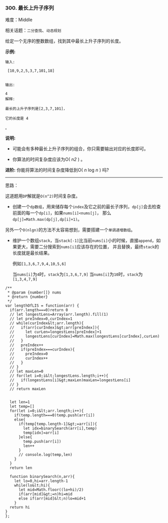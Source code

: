 ### 300. 最长上升子序列

难度：Middle

相关话题：`二分查找`、`动态规划`

给定一个无序的整数数组，找到其中最长上升子序列的长度。



 **示例:** 





```
输入:

 [10,9,2,5,3,7,101,18]


输出: 

4 
解释: 

最长的上升子序列是[2,3,7,101]，

它的长度是 4

。
```

 **说明:** 





* 可能会有多种最长上升子序列的组合，你只需要输出对应的长度即可。

* 你算法的时间复杂度应该为O( *n2* ) 。





 **进阶:**  你能将算法的时间复杂度降低到O( *n*  log  *n* ) 吗?




-----

思路：

这道题用`DP`解就是`O(n^2)`时间复杂度。

* 创建一个`dp数组`，用来储存每个`index`及它之前的最长子序列，`dp[j]`会去检查前面的每一个`dp[i]`，如果`nums[i]<nums[j]`，
那么`dp[j]=Math.max(dp[j],dp[i]+1)`。

另外一个`O(nlgn)`的方法不太容易想到，需要搭建一个`单调递增数组`。

* 维护一个数组`stack`，当`stack[-1]`比当前`nums[i]`小的时候，直接`append`，如果更大，需要二分搜索到`nums[i]`应该存在的位置，
并且替换，最终`stack`的长度就是最长结果。

    例如`[1,3,6,7,9,4,10,5,6]`
    
    当`nums[i]`为`4`时，`stack`为`[1,3,6,7,9]`
    当`nums[i]`为`10`时，`stack`为`[1,3,4,7,9]`


```
/**
 * @param {number[]} nums
 * @return {number}
 */
var lengthOfLIS = function(arr) {
  if(arr.length===0)return 0
  // let longestLens=Array(arr.length).fill(1)
  // let preIndex=0,curIndex=1
  // while(curIndex&lt;arr.length){
  //   if(arr[curIndex]&gt;arr[preIndex]){
  //     let curLen=longestLens[preIndex]+1
  //     longestLens[curIndex]=Math.max(longestLens[curIndex],curLen)
  //   }
  //   preIndex++
  //   if(preIndex===curIndex){
  //     preIndex=0
  //     curIndex++
  //   }
  // }
  // let maxLen=0
  // for(let i=0;i&lt;longestLens.length;i++){
  //   if(longestLens[i]&gt;maxLen)maxLen=longestLens[i]
  // }
  // return maxLen
  
  
  let len=1
  let temp=[]
  for(let i=0;i&lt;arr.length;i++){
    if(temp.length===0)temp.push(arr[i])
    else{
      if(temp[temp.length-1]&gt;=arr[i]){
        let idx=binarySearch(arr[i],temp)
        temp[idx]=arr[i]
      }else{
        temp.push(arr[i])
        len++
      }
      // console.log(temp,len)
    }
  }
  return len
  
  function binarySearch(n,arr){
    let lo=0,hi=arr.length-1
    while(lo&lt;hi){
      let mid=Math.floor((lo+hi)/2)
      if(arr[mid]&gt;=n)hi=mid
      else if(arr[mid]&lt;n)lo=mid+1
    }
  return hi
}
};



```

